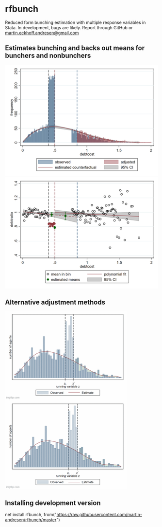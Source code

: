 # rfbunch
Reduced form bunching estimation with multiple response variables in Stata. In development, bugs are likely. Report through GitHub or martin.eckhoff.andresen@gmail.com

## Estimates bunching and backs out means for bunchers and nonbunchers
![main bunching plot](bunchplot.png) ![alternative endogenous variable plot](debtratio.png)


## Alternative adjustment methods
<img src="chetty.gif" width="400" /> <img src="oss.gif" width="400" />

## Installing development version
net install rfbunch, from("https://raw.githubusercontent.com/martin-andresen/rfbunch/master")
